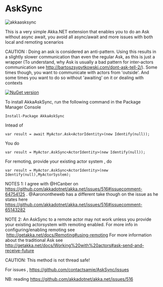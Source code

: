 # AskSync

![akkaasksync](https://cloud.githubusercontent.com/assets/2102748/24671142/8d40bca8-193e-11e7-800a-4073063b286d.png)

This is a very simple Akka.NET extension that enables you to do an Ask without async await, you avoid all async/await and more issues with both local and remoting scenarios


CAUTION :  Doing an ask is considered an anti-pattern. Using this results in a slightly slower communication than even the regular Ask, as this is just a wrapper (To understand, why Ask is usually a bad pattern for inter-actors communication see http://bartoszsypytkowski.com/dont-ask-tell-2/). Some times though, you want to communicate with actors from 'outside'. And some times you want to do so without 'awaiting' on it or dealing with contexts


[![NuGet version](https://img.shields.io/nuget/v/AkkaAskSync.svg?style=flat-square)](https://www.nuget.org/packages/AkkaAskSync)




To install AkkaAskSync, run the following command in the Package Manager Console

    Install-Package AkkaAskSync

Intead of

    var result = await MyActor.Ask<ActorIdentity>(new Identify(null));

You do 

    var result = MyActor.AskSync<ActorIdentity>(new Identify(null));

For remoting, provide your existing actor system , do 

    var result = MyActor.AskSync<ActorIdentity>(new Identify(null),MyActorSystem);

NOTES 1: I agree with @HCanber on https://github.com/akkadotnet/akka.net/issues/516#issuecomment-64754125 . @Aaronontheweb has a different take though on the issue as he states here https://github.com/akkadotnet/akka.net/issues/516#issuecomment-65143282 

NOTE 2: An AskSync to a remote actor may not work unless you provide your existing actorsystem with remoting enabled. For more info in configuring/enabling remoting see  http://getakka.net/docs/Remoting#using-remoting  For more information about the traditional Ask see http://getakka.net/docs/Working%20with%20actors#ask-send-and-receive-future

CAUTION: This method is not thread safe!

For issues , https://github.com/contactsamie/AskSync/issues






NB: reading https://github.com/akkadotnet/akka.net/issues/516

